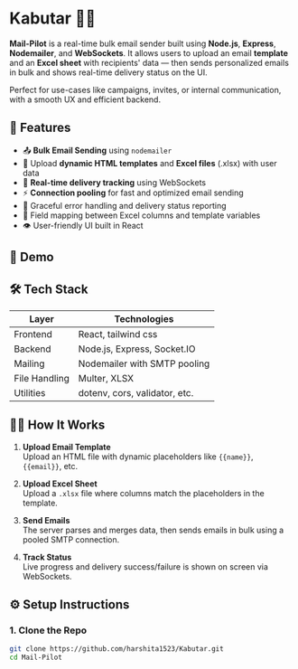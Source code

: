# Kabutar 🦅📨

**Mail-Pilot** is a real-time bulk email sender built using **Node.js**, **Express**, **Nodemailer**, and **WebSockets**. It allows users to upload an email **template** and an **Excel sheet** with recipients' data — then sends personalized emails in bulk and shows real-time delivery status on the UI.

Perfect for use-cases like campaigns, invites, or internal communication, with a smooth UX and efficient backend.

## 🚀 Features

- 📤 **Bulk Email Sending** using `nodemailer`
- 🧾 Upload **dynamic HTML templates** and **Excel files** (.xlsx) with user data
- 🧠 **Real-time delivery tracking** using WebSockets
- ⚡ **Connection pooling** for fast and optimized email sending
- 🔄 Graceful error handling and delivery status reporting
- 🎯 Field mapping between Excel columns and template variables
- 👁️ User-friendly UI built in React

## 📸 Demo


## 🛠️ Tech Stack

| Layer       | Technologies                 |
|------------|-------------------------------|
| Frontend   | React, tailwind css           |
| Backend    | Node.js, Express, Socket.IO   |
| Mailing    | Nodemailer with SMTP pooling  |
| File Handling | Multer, XLSX               |
| Utilities  | dotenv, cors, validator, etc. |

## 🧑‍💻 How It Works

1. **Upload Email Template**  
   Upload an HTML file with dynamic placeholders like `{{name}}`, `{{email}}`, etc.

2. **Upload Excel Sheet**  
   Upload a `.xlsx` file where columns match the placeholders in the template.

3. **Send Emails**  
   The server parses and merges data, then sends emails in bulk using a pooled SMTP connection.

4. **Track Status**  
   Live progress and delivery success/failure is shown on screen via WebSockets.

## ⚙️ Setup Instructions

### 1. Clone the Repo

```bash
git clone https://github.com/harshita1523/Kabutar.git
cd Mail-Pilot
